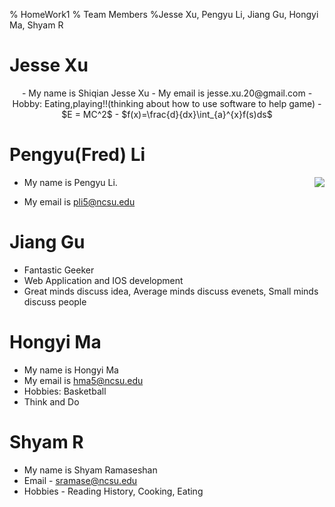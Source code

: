 % HomeWork1
% Team Members
%Jesse Xu, Pengyu Li, Jiang Gu, Hongyi Ma, Shyam R


# Jesse Xu


<center>
- My name is Shiqian Jesse Xu
- My email is jesse.xu.20@gmail.com
- Hobby: Eating,playing!!(thinking about how to use software to help game)
-  $E = MC^2$
- $f(x)=\frac{d}{dx}\int_{a}^{x}f(s)ds$

</center>

# Pengyu(Fred) Li

<img align=right src="../img/cat.jpg">

- My name is Pengyu Li.

- My email is pli5@ncsu.edu

# Jiang Gu
- Fantastic Geeker 
- Web Application and IOS development
- Great minds discuss idea,
  Average minds discuss evenets,
  Small minds discuss people

# Hongyi Ma
- My name is Hongyi Ma
- My email is hma5@ncsu.edu
- Hobbies: Basketball
- Think and Do

# Shyam R

- My name is Shyam Ramaseshan
- Email - sramase@ncsu.edu
- Hobbies - Reading History, Cooking, Eating  


